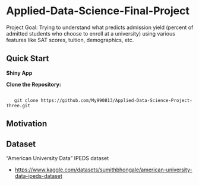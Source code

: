 # Applied-Data-Science-Final-Project
Project Goal: Trying to understand what predicts admission yield (percent of admitted students who choose to enroll at a university) using various features like SAT scores, tuition, demographics, etc.

## Quick Start
**Shiny App**
  
**Clone the Repository:**
```

   git clone https://github.com/My990813/Applied-Data-Science-Project-Three.git
```

## Motivation

## Dataset
“American University Data” IPEDS dataset
- https://www.kaggle.com/datasets/sumithbhongale/american-university-data-ipeds-dataset

